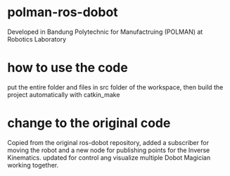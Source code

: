 # polman-ros-dobot
Developed in Bandung Polytechnic for Manufactruing (POLMAN) at Robotics Laboratory

# how to use the code
put the entire folder and files in src folder of the workspace,
then build the project automatically with catkin_make

# change to the original code
Copied from the original ros-dobot repository, 
added a subscriber for moving the robot and a new node for publishing points for the Inverse Kinematics.
updated for control ang visualize multiple Dobot Magician working together.

